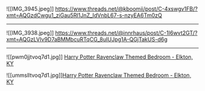 

![[IMG_3945.jpeg]]
https://www.threads.net/@kboomii/post/C-4xswgv1FB/?xmt=AQGzdCwgu1_ziGau5Rl1JnZ_IdVnbL67-s-nzyEA6Tm0zQ

---

![[IMG_3938.jpeg]]
https://www.threads.net/@innrhaus/post/C-1I6wvt2GT/?xmt=AQGzLVIv9D7aBMMbcuRTqCG_8uIUJpg1A-QGjTakUS-d6g

---

![[pwm0jjtvoq7d1.jpg]]
[Harry Potter Ravenclaw Themed Bedroom - Elkton, KY](https://www.reddit.com/gallery/1dkdgva)

![[ummslltvoq7d1.jpg]][Harry Potter Ravenclaw Themed Bedroom - Elkton, KY](https://www.reddit.com/gallery/1dkdgva)